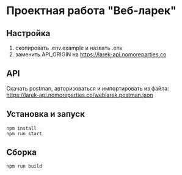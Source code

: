 # Проектная работа "Веб-ларек"

## Настройка

1. скопировать .env.example и назвать .env
2. заменить API_ORIGIN на https://larek-api.nomoreparties.co

## API

Скачать postman, авторизоваться и импортировать из файла:  
https://larek-api.nomoreparties.co/weblarek.postman.json

## Установка и запуск

```
npm install
npm run start
```

## Сборка

```
npm run build
```
